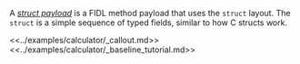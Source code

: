A [*struct payload*][struct-doc-link] is a FIDL method payload that uses the
`struct` layout. The `struct` is a simple sequence of typed fields, similar to
how C structs work.

<<../examples/calculator/_callout.md>>
<<../examples/calculator/_baseline_tutorial.md>>

[struct-doc-link]: /reference/fidl/language/language.md#structs